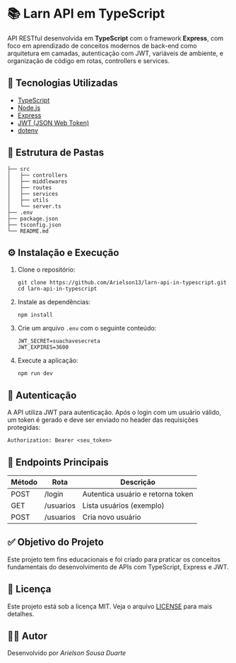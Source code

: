 # 📚 Larn API em TypeScript

API RESTful desenvolvida em **TypeScript** com o framework **Express**, com foco em aprendizado de conceitos modernos de back-end como arquitetura em camadas, autenticação com JWT, variáveis de ambiente, e organização de código em rotas, controllers e services.


## 🚀 Tecnologias Utilizadas

- [TypeScript](https://www.typescriptlang.org/)
- [Node.js](https://nodejs.org/)
- [Express](https://expressjs.com/)
- [JWT (JSON Web Token)](https://jwt.io/)
- [dotenv](https://www.npmjs.com/package/dotenv)


## 🧱 Estrutura de Pastas
    
    ├── src
    │   ├── controllers
    │   ├── middlewares
    │   ├── routes
    │   ├── services
    │   ├── utils
    │   └── server.ts
    ├── .env
    ├── package.json
    ├── tsconfig.json
    └── README.md


## ⚙️ Instalação e Execução
1. Clone o repositório:
    ```
    git clone https://github.com/Arielson13/larn-api-in-typescript.git
    cd larn-api-in-typescript

2. Instale as dependências:
    ```
    npm install

3. Crie um arquivo `.env` com o seguinte conteúdo:
    ```
    JWT_SECRET=suachavesecreta
    JWT_EXPIRES=3600

4. Execute a aplicação:
    ```
    npm run dev

## 🔐 Autenticação
A API utiliza JWT para autenticação. Após o login com um usuário válido, um token é gerado e deve ser enviado no header das requisições protegidas:

    Authorization: Bearer <seu_token>


## 📌 Endpoints Principais
|Método |	Rota  |	Descrição|
|-------|---------|----------|
|POST	|/login	  |Autentica usuário e retorna token|
|GET	|/usuarios|	Lista usuários (exemplo)|
|POST	|/usuarios|	Cria novo usuário|


## ✅ Objetivo do Projeto
Este projeto tem fins educacionais e foi criado para praticar os conceitos fundamentais do desenvolvimento de APIs com TypeScript, Express e JWT.

## 📄 Licença
Este projeto está sob a licença MIT. Veja o arquivo [LICENSE](https://github.com/Arielson13/larn-api-in-typescript/blob/main/LICENSE) para mais detalhes.

## 👨‍💻 Autor
Desenvolvido por *Arielson Sousa Duarte*
